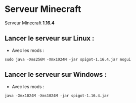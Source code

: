 # Serveur Minecraft
Serveur Minecraft **1.16.4**
## Lancer le serveur sur Linux :
* Avec les mods :
```console
sudo java -Xms256M -Xmx1024M -jar spigot-1.16.4.jar nogui
```
## Lancer le serveur sur Windows :
* Avec les mods :
```console
java -Xmx1024M -Xms1024M -jar spigot-1.16.4.jar
```